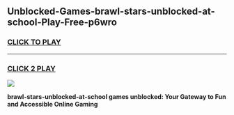 
## Unblocked-Games-brawl-stars-unblocked-at-school-Play-Free-p6wro
<h3>
<a href="https://premium76.site?title=brawl-stars-unblocked-at-school&ref=10A">CLICK TO PLAY</a></h3>
<hr>

<h3>
<a href="https://premium76.site?title=brawl-stars-unblocked-at-school&ref=10A">CLICK 2 PLAY</a>
  
</h3>

<a href="https://premium76.site?title=brawl-stars-unblocked-at-school&ref=10A"><img src="https://clearcache.store/games.png"></a>


**brawl-stars-unblocked-at-school games unblocked: Your Gateway to Fun and Accessible Online Gaming**
